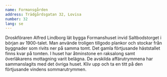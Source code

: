 ```yaml
---
name: Formansgården
address: Trädgårdsgatan 32, Lovisa
number: 32
lang: se
---
```

Droskföraren Alfred Lindborg lät bygga Formanshuset invid Saltbodstorget i början av 1900-talet. Man använde troligen tillgodo plankor och stockar från byggnader som rivits ner på samma tomt. Det gamla förtjusande häststallet finns kvar på tomten. I huset har åtminstone en raksalong samt överläkarens mottagning varit belägna.  De avskilda affärutrymmena har sammanslagits med det övriga huset.  Kliv upp och ta en titt på den förtjusande vindens sommarutrymmen.